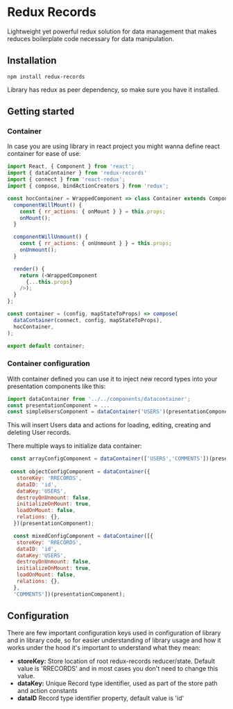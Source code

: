 # Redux Records
Lightweight yet powerful redux solution for data management that makes reduces boilerplate code necessary for data manipulation.
## Installation
```console
npm install redux-records
```
Library has redux as peer dependency, so make sure you have it installed.
## Getting started
### Container
In case you are using library in react project you might wanna define react container for ease of use:
```js
import React, { Component } from 'react';
import { dataContainer } from 'redux-records'
import { connect } from 'react-redux';
import { compose, bindActionCreators } from 'redux';

const hocContainer = WrappedComponent => class Container extends Component {
  componentWillMount() {
    const { rr_actions: { onMount } } = this.props;
    onMount();
  }

  componentWillUnmount() {
    const { rr_actions: { onUnmount } } = this.props;
    onUnmount();
  }

  render() {
    return (<WrappedComponent
      {...this.props}
    />);
  }
};

const container = (config, mapStateToProps) => compose(
  dataContainer(connect, config, mapStateToProps),
  hocContainer,
);

export default container;
```
### Container configuration
With container defined you can use it to inject new record types into your presentation components like this:
```js
import dataContainer from '../../components/datacontainer';
const presentationComponent = ...
const simpleUsersComponent = dataContainer('USERS')(presentationComponent);
```
This will insert Users data and actions for loading, editing, creating and deleting User records.

There multiple ways to initialize data container:
```js
 const arrayConfigComponent = dataContainer(['USERS','COMMENTS'])(presentationComponent);
 
 const objectConfigComponent = dataContainer({ 
   storeKey: 'RRECORDS',
   dataID: 'id',
   dataKey:'USERS',
   destroyOnUnmount: false,
   initializeOnMount: true,
   loadOnMount: false,
   relations: {},
  })(presentationComponent); 

  const mixedConfigComponent = dataContainer([{ 
   storeKey: 'RRECORDS',
   dataID: 'id',
   dataKey:'USERS',
   destroyOnUnmount: false,
   initializeOnMount: true,
   loadOnMount: false,
   relations: {},
  },
  'COMMENTS'])(presentationComponent); 
```
## Configuration
There are few important configuration keys used in configuration of library and in library code, so for easier understanding of library usage and how it works under the hood it's important to understand what they mean:
* **storeKey:**
Store location of root redux-records reducer/state. Default value is 'RRECORDS' and in most cases you don't need to change this value.
* **dataKey:**
Unique Record type identifier, used as part of the store path and action constants
* **dataID**
Record type identifier property, default value is 'id'
